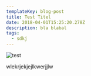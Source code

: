 ```yaml
---
templateKey: blog-post
title: Test Titel
date: 2018-04-01T15:25:20.278Z
description: bla blabal
tags:
  - sdkj
---
```

![test](/img/ta-weiterleitung_keypasta.jpg)

wlekrjekjejlkwerjjlw
